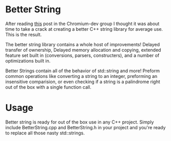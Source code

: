 Better String
============

After reading [this](https://groups.google.com/a/chromium.org/forum/#!msg/chromium-dev/EUqoIz2iFU4/kPZ5ZK0K3gEJ) post in the Chromium-dev group I thought it was about time to take a crack at creating a better C++ string library for average use. This is the result.

The better string library contains a whole host of improvements! Delayed transfer of ownership, Delayed memory allocation and copying, extended feature set built in (conversions, parsers, constructers), and a number of optimizations built in.

Better Strings contain all of the behavior of std::string and more! Preform common operations like converting a string to an integer, preforming an insensitive comparision, or even checking if a string is a palindrome right out of the box with a single function call.

Usage
============

Better string is ready for out of the box use in any C++ project. Simply include BetterString.cpp and BetterString.h in your project and you're ready to replace all those nasty std::strings.
